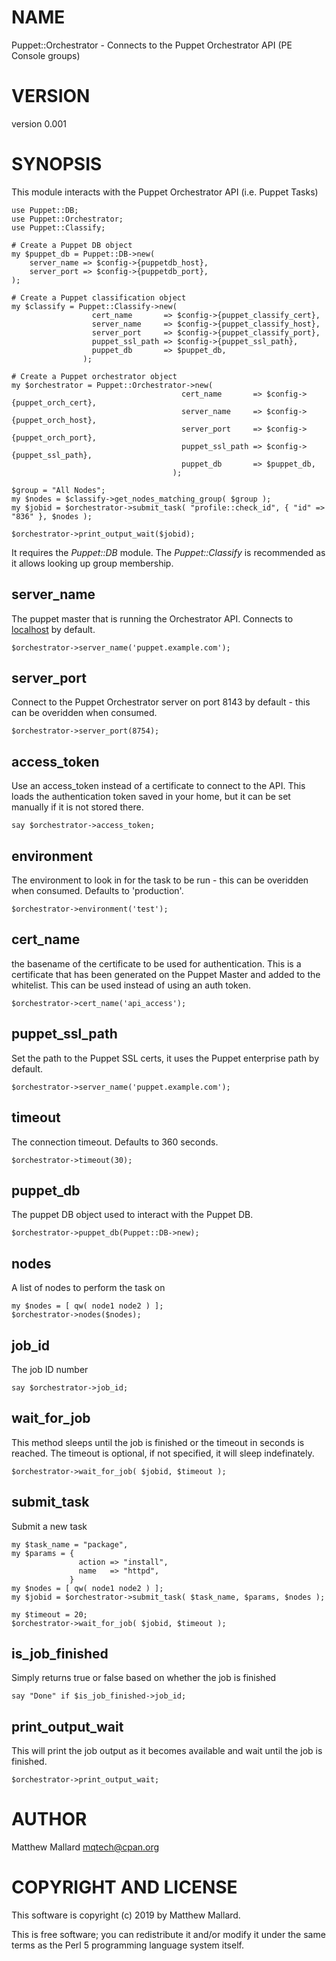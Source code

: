 # NAME

Puppet::Orchestrator - Connects to the Puppet Orchestrator API (PE Console groups)

# VERSION

version 0.001

# SYNOPSIS

This module interacts with the Puppet Orchestrator API (i.e. Puppet Tasks)

    use Puppet::DB;
    use Puppet::Orchestrator;
    use Puppet::Classify;

    # Create a Puppet DB object
    my $puppet_db = Puppet::DB->new(
        server_name => $config->{puppetdb_host},
        server_port => $config->{puppetdb_port},
    );

    # Create a Puppet classification object
    my $classify = Puppet::Classify->new(
                      cert_name       => $config->{puppet_classify_cert},
                      server_name     => $config->{puppet_classify_host},
                      server_port     => $config->{puppet_classify_port},
                      puppet_ssl_path => $config->{puppet_ssl_path},
                      puppet_db       => $puppet_db,
                    );

    # Create a Puppet orchestrator object
    my $orchestrator = Puppet::Orchestrator->new( 
                                          cert_name       => $config->{puppet_orch_cert},
                                          server_name     => $config->{puppet_orch_host},
                                          server_port     => $config->{puppet_orch_port},
                                          puppet_ssl_path => $config->{puppet_ssl_path},
                                          puppet_db       => $puppet_db,
                                        );

    $group = "All Nodes";
    my $nodes = $classify->get_nodes_matching_group( $group );
    my $jobid = $orchestrator->submit_task( "profile::check_id", { "id" => "836" }, $nodes );

    $orchestrator->print_output_wait($jobid);

It requires the _Puppet::DB_ module. The _Puppet::Classify_ is recommended as it allows
looking up group membership.

## server\_name

The puppet master that is running the Orchestrator API. Connects to [localhost](https://metacpan.org/pod/localhost) by default.

    $orchestrator->server_name('puppet.example.com');

## server\_port

Connect to the Puppet Orchestrator server on port 8143 by default - this can be overidden when consumed.

    $orchestrator->server_port(8754);

## access\_token

Use an access\_token instead of a certificate to connect to the API.
This loads the authentication token saved in your home, but it can be set manually if it is not stored there.

    say $orchestrator->access_token;

## environment

The environment to look in for the task to be run - this can be overidden when consumed. Defaults to 'production'.

    $orchestrator->environment('test');

## cert\_name

the basename of the certificate to be used for authentication.  This is a certificate that has been generated on the
Puppet Master and added to the whitelist.  This can be used instead of using an auth token.

    $orchestrator->cert_name('api_access');

## puppet\_ssl\_path

Set the path to the Puppet SSL certs, it uses the Puppet enterprise path by default.

    $orchestrator->server_name('puppet.example.com');

## timeout

The connection timeout.  Defaults to 360 seconds.

    $orchestrator->timeout(30);

## puppet\_db

The puppet DB object used to interact with the Puppet DB.

    $orchestrator->puppet_db(Puppet::DB->new);

## nodes

A list of nodes to perform the task on

    my $nodes = [ qw( node1 node2 ) ];
    $orchestrator->nodes($nodes);

## job\_id

The job ID number

    say $orchestrator->job_id;

## wait\_for\_job

This method sleeps until the job is finished or the timeout in seconds is reached.  The timeout is optional,
if not specified, it will sleep indefinately.

    $orchestrator->wait_for_job( $jobid, $timeout );

## submit\_task

Submit a new task

    my $task_name = "package",
    my $params = {
                   action => "install",
                   name   => "httpd",
                 }
    my $nodes = [ qw( node1 node2 ) ];
    my $jobid = $orchestrator->submit_task( $task_name, $params, $nodes );

    my $timeout = 20;
    $orchestrator->wait_for_job( $jobid, $timeout );

## is\_job\_finished

Simply returns true or false based on whether the job is finished

    say "Done" if $is_job_finished->job_id;

## print\_output\_wait

This will print the job output as it becomes available and wait until the job is finished.

    $orchestrator->print_output_wait;

# AUTHOR

Matthew Mallard <mqtech@cpan.org>

# COPYRIGHT AND LICENSE

This software is copyright (c) 2019 by Matthew Mallard.

This is free software; you can redistribute it and/or modify it under
the same terms as the Perl 5 programming language system itself.
